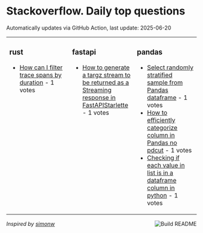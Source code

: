 # Stackoverflow. Daily top questions 

Automatically updates via GitHub Action, last update: <!-- date starts -->2025-06-20<!-- date ends -->


<table><tr><td valign="top" width="33%">

### rust
<!-- rust starts -->
* [How can I filter trace spans by duration](https://stackoverflow.com/questions/79671429/how-can-i-filter-trace-spans-by-duration) - 1 votes
<!-- rust ends -->
</td><td valign="top" width="34%">


### fastapi
<!-- fastapi starts -->
* [How to generate a targz stream to be returned as a Streaming response in FastAPIStarlette](https://stackoverflow.com/questions/79673866/how-to-generate-a-tar-gz-stream-to-be-returned-as-a-streaming-response-in-fastap) - 1 votes
<!-- fastapi ends -->
</td><td valign="top" width="34%">


### pandas
<!-- pandas starts -->
* [Select randomly stratified sample from Pandas dataframe](https://stackoverflow.com/questions/79673397/select-randomly-stratified-sample-from-pandas-dataframe) - 1 votes
* [How to efficiently categorize column in Pandas no pdcut](https://stackoverflow.com/questions/79671964/how-to-efficiently-categorize-column-in-pandas-no-pd-cut) - 1 votes
* [Checking if each value in list is in a dataframe column in python](https://stackoverflow.com/questions/79672644/checking-if-each-value-in-list-is-in-a-dataframe-column-in-python) - 1 votes
<!-- pandas ends -->
</td></tr></table>

<a href="https://github.com/hp0404/hp0404/actions"><img src="https://github.com/hp0404/hp0404/workflows/Build%20README/badge.svg" align="right" alt="Build README"></a> <p>*Inspired by  [simonw](https://github.com/simonw/simonw)*</p>
